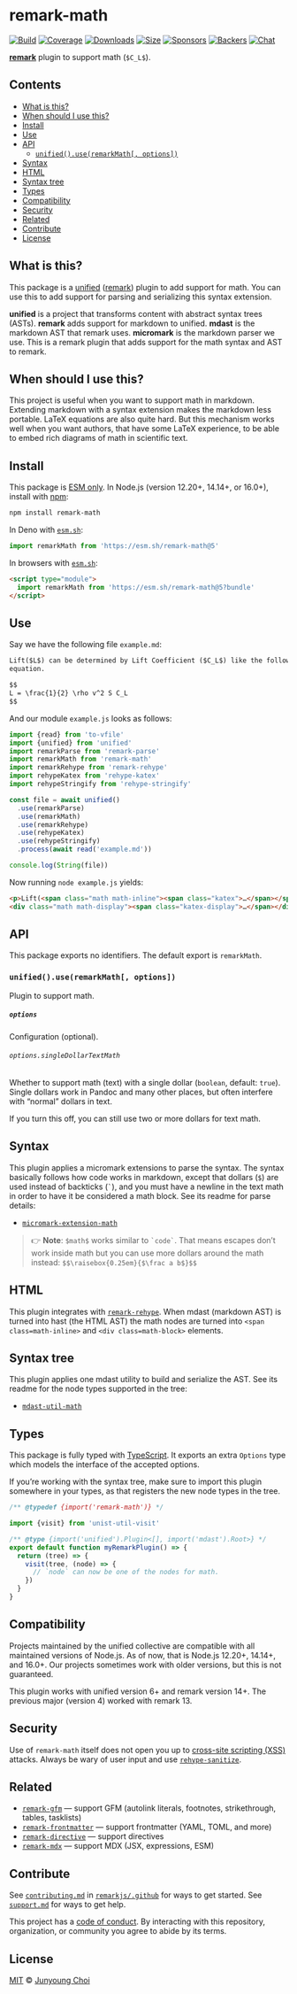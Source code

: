 # remark-math

[![Build][build-badge]][build]
[![Coverage][coverage-badge]][coverage]
[![Downloads][downloads-badge]][downloads]
[![Size][size-badge]][size]
[![Sponsors][sponsors-badge]][collective]
[![Backers][backers-badge]][collective]
[![Chat][chat-badge]][chat]

**[remark][]** plugin to support math (`$C_L$`).

## Contents

*   [What is this?](#what-is-this)
*   [When should I use this?](#when-should-i-use-this)
*   [Install](#install)
*   [Use](#use)
*   [API](#api)
    *   [`unified().use(remarkMath[, options])`](#unifieduseremarkmath-options)
*   [Syntax](#syntax)
*   [HTML](#html)
*   [Syntax tree](#syntax-tree)
*   [Types](#types)
*   [Compatibility](#compatibility)
*   [Security](#security)
*   [Related](#related)
*   [Contribute](#contribute)
*   [License](#license)

## What is this?

This package is a [unified][] ([remark][]) plugin to add support for math.
You can use this to add support for parsing and serializing this syntax
extension.

**unified** is a project that transforms content with abstract syntax trees
(ASTs).
**remark** adds support for markdown to unified.
**mdast** is the markdown AST that remark uses.
**micromark** is the markdown parser we use.
This is a remark plugin that adds support for the math syntax and AST to remark.

## When should I use this?

This project is useful when you want to support math in markdown.
Extending markdown with a syntax extension makes the markdown less portable.
LaTeX equations are also quite hard.
But this mechanism works well when you want authors, that have some LaTeX
experience, to be able to embed rich diagrams of math in scientific text.

## Install

This package is [ESM only](https://gist.github.com/sindresorhus/a39789f98801d908bbc7ff3ecc99d99c).
In Node.js (version 12.20+, 14.14+, or 16.0+), install with [npm][]:

```sh
npm install remark-math
```

In Deno with [`esm.sh`][esmsh]:

```js
import remarkMath from 'https://esm.sh/remark-math@5'
```

In browsers with [`esm.sh`][esmsh]:

```html
<script type="module">
  import remarkMath from 'https://esm.sh/remark-math@5?bundle'
</script>
```

## Use

Say we have the following file `example.md`:

```markdown
Lift($L$) can be determined by Lift Coefficient ($C_L$) like the following
equation.

$$
L = \frac{1}{2} \rho v^2 S C_L
$$
```

And our module `example.js` looks as follows:

```js
import {read} from 'to-vfile'
import {unified} from 'unified'
import remarkParse from 'remark-parse'
import remarkMath from 'remark-math'
import remarkRehype from 'remark-rehype'
import rehypeKatex from 'rehype-katex'
import rehypeStringify from 'rehype-stringify'

const file = await unified()
  .use(remarkParse)
  .use(remarkMath)
  .use(remarkRehype)
  .use(rehypeKatex)
  .use(rehypeStringify)
  .process(await read('example.md'))

console.log(String(file))
```

Now running `node example.js` yields:

```html
<p>Lift(<span class="math math-inline"><span class="katex">…</span></span>) can be determined by Lift Coefficient (<span class="math math-inline"><span class="katex">…</span></span>) like the following equation.</p>
<div class="math math-display"><span class="katex-display">…</span></div>
```

## API

This package exports no identifiers.
The default export is `remarkMath`.

### `unified().use(remarkMath[, options])`

Plugin to support math.

##### `options`

Configuration (optional).

###### `options.singleDollarTextMath`

Whether to support math (text) with a single dollar (`boolean`, default:
`true`).
Single dollars work in Pandoc and many other places, but often interfere with
“normal” dollars in text.

If you turn this off, you can still use two or more dollars for text math.

## Syntax

This plugin applies a micromark extensions to parse the syntax.
The syntax basically follows how code works in markdown, except that dollars (`$`)
are used instead of backticks (`` ` ``), and you must have a newline in the text math in order to have it be considered a math block. 
See its readme for parse details:

*   [`micromark-extension-math`](https://github.com/micromark/micromark-extension-math#syntax)

> 👉 **Note**: `$math$` works similar to `` `code` ``.
> That means escapes don’t work inside math but you can use more dollars around
> the math instead: `$$\raisebox{0.25em}{$\frac a b$}$$`

## HTML

This plugin integrates with [`remark-rehype`][remark-rehype].
When mdast (markdown AST) is turned into hast (the HTML AST) the math nodes
are turned into `<span class=math-inline>` and `<div class=math-block>`
elements.

## Syntax tree

This plugin applies one mdast utility to build and serialize the AST.
See its readme for the node types supported in the tree:

*   [`mdast-util-math`](https://github.com/syntax-tree/mdast-util-math#syntax-tree)

## Types

This package is fully typed with [TypeScript][].
It exports an extra `Options` type which models the interface of the accepted
options.

If you’re working with the syntax tree, make sure to import this plugin
somewhere in your types, as that registers the new node types in the tree.

```js
/** @typedef {import('remark-math')} */

import {visit} from 'unist-util-visit'

/** @type {import('unified').Plugin<[], import('mdast').Root>} */
export default function myRemarkPlugin() => {
  return (tree) => {
    visit(tree, (node) => {
      // `node` can now be one of the nodes for math.
    })
  }
}
```

## Compatibility

Projects maintained by the unified collective are compatible with all maintained
versions of Node.js.
As of now, that is Node.js 12.20+, 14.14+, and 16.0+.
Our projects sometimes work with older versions, but this is not guaranteed.

This plugin works with unified version 6+ and remark version 14+.
The previous major (version 4) worked with remark 13.

## Security

Use of `remark-math` itself does not open you up to [cross-site scripting
(XSS)][xss] attacks.
Always be wary of user input and use [`rehype-sanitize`][rehype-sanitize].

## Related

*   [`remark-gfm`](https://github.com/remarkjs/remark-gfm)
    — support GFM (autolink literals, footnotes, strikethrough, tables,
    tasklists)
*   [`remark-frontmatter`](https://github.com/remarkjs/remark-frontmatter)
    — support frontmatter (YAML, TOML, and more)
*   [`remark-directive`](https://github.com/remarkjs/remark-directive)
    — support directives
*   [`remark-mdx`](https://github.com/mdx-js/mdx/tree/main/packages/remark-mdx)
    — support MDX (JSX, expressions, ESM)

## Contribute

See [`contributing.md`][contributing] in [`remarkjs/.github`][health] for ways
to get started.
See [`support.md`][support] for ways to get help.

This project has a [code of conduct][coc].
By interacting with this repository, organization, or community you agree to
abide by its terms.

## License

[MIT][license] © [Junyoung Choi][author]

<!-- Definitions -->

[build-badge]: https://github.com/remarkjs/remark-math/workflows/main/badge.svg

[build]: https://github.com/remarkjs/remark-math/actions

[coverage-badge]: https://img.shields.io/codecov/c/github/remarkjs/remark-math.svg

[coverage]: https://codecov.io/github/remarkjs/remark-math

[downloads-badge]: https://img.shields.io/npm/dm/remark-math.svg

[downloads]: https://www.npmjs.com/package/remark-math

[size-badge]: https://img.shields.io/bundlephobia/minzip/remark-math.svg

[size]: https://bundlephobia.com/result?p=remark-math

[sponsors-badge]: https://opencollective.com/unified/sponsors/badge.svg

[backers-badge]: https://opencollective.com/unified/backers/badge.svg

[collective]: https://opencollective.com/unified

[chat-badge]: https://img.shields.io/badge/chat-discussions-success.svg

[chat]: https://github.com/remarkjs/remark/discussions

[npm]: https://docs.npmjs.com/cli/install

[esmsh]: https://esm.sh

[health]: https://github.com/remarkjs/.github

[contributing]: https://github.com/remarkjs/.github/blob/HEAD/contributing.md

[support]: https://github.com/remarkjs/.github/blob/HEAD/support.md

[coc]: https://github.com/remarkjs/.github/blob/HEAD/code-of-conduct.md

[license]: https://github.com/remarkjs/remark-math/blob/main/license

[author]: https://rokt33r.github.io

[unified]: https://github.com/unifiedjs/unified

[remark]: https://github.com/remarkjs/remark

[xss]: https://en.wikipedia.org/wiki/Cross-site_scripting

[typescript]: https://www.typescriptlang.org

[remark-rehype]: https://github.com/remarkjs/remark-rehype

[rehype-sanitize]: https://github.com/rehypejs/rehype-sanitize
